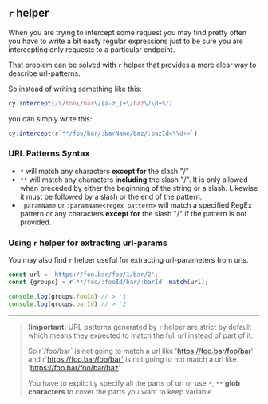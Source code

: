## `r` helper
When you are trying to intercept some request you may find pretty often 
you have to write a bit nasty regular expressions just to be sure 
you are intercepting only requests to a particular endpoint. 

That problem can be solved with `r` helper that provides a more clear way 
to describe url-patterns.

So instead of writing something like this:
```ts
cy.intercept(/\/foo\/bar\/[a-z_]+\/baz\/\d+$/)
```
you can simply write this:
```ts
cy.intercept(r`**/foo/bar/:barName/baz/:bazId<\\d+>`)
```

### URL Patterns Syntax
- `*` will match any characters **except for** the slash "/"
- `**` will match any characters **including** the slash "/". 
It is only allowed when preceded by either the beginning of the string or a slash. 
Likewise it must be followed by a slash or the end of the pattern.
- `:paramName` or `:paramName<regex pattern>` will match a specified RegEx pattern or any characters **except for** the slash "/" if the pattern is not provided.

### Using `r` helper for extracting url-params
You may also find `r` helper useful for extracting url-parameters from urls.
```ts
const url = 'https://foo.bar/foo/1/bar/2';
const {groups} = r`**/foo/:fooId/bar/:barId`.match(url);

console.log(groups.fooId) // > '1'
console.log(groups.barId) // > '2'
```

---
> **!important:** 
> URL patterns generated by `r` helper are strict by default 
> which means they expected to match the full url instead of part of it.
> 
> So r\`/foo/bar\` is not going to match a url like 'https://foo.bar/foo/bar' 
> and r\`https://foo.bar/foo/bar` is not going to not match a url like 'https://foo.bar/foo/bar/baz'.
> 
> You have to explicitly specify all the parts of url or use `*`, `**` **glob characters** 
> to cover the parts you want to keep variable.
> 

